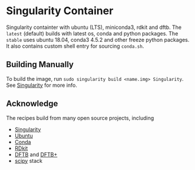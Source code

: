 Singularity Container
=====================

Singularity containter with ubuntu (LTS), miniconda3, rdkit and dftb.
The `latest` (default) builds with latest os, conda and python packages.
The `stable` uses ubuntu 18.04, conda3 4.5.2 and other freeze python
packages.
It also contains custom shell entry for sourcing `conda.sh`.


Building Manually
-----------------

To build the image, run `sudo singularity build <name.img> Singularity`.
See [Singularity](https://singularity.lbl.gov/) 
for more info. 


Acknowledge
-----------

The recipes build from many open source projects, including
* [Singularity](https://singularity.lbl.gov/)
* [Ubuntu](https://www.ubuntu.com/)
* [Conda](https://conda.io/)
* [RDkit](http://www.rdkit.org/)
* [DFTB](http://www.dftb.org/) and [DFTB+](http://www.dftbplus.org/)
* [scipy](https://www.scipy.org/) stack

